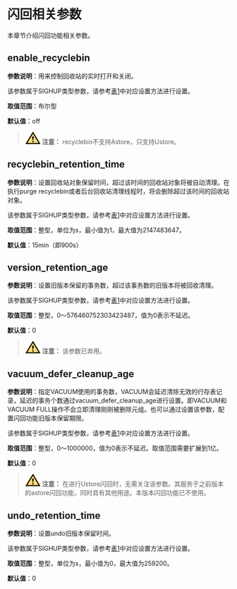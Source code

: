 # 闪回相关参数

本章节介绍闪回功能相关参数。

## enable\_recyclebin<a name="section59681653121117"></a>

**参数说明**：用来控制回收站的实时打开和关闭。

该参数属于SIGHUP类型参数，请参考[表1](../DatabaseAdministrationGuide/重设参数.md#zh-cn_topic_0283137176_zh-cn_topic_0237121562_zh-cn_topic_0059777490_t91a6f212010f4503b24d7943aed6d846)中对应设置方法进行设置。

**取值范围**：布尔型

**默认值**：off

>![](public_sys-resources/icon-caution.png) **注意：**
>recyclebin不支持Astore，只支持Ustore。

## recyclebin\_retention\_time<a name="section9443171010611"></a>

**参数说明**：设置回收站对象保留时间，超过该时间的回收站对象将被自动清理。在执行purge recyclebin或者后台回收站清理线程时，将会删除超过该时间的回收站对象。

该参数属于SIGHUP类型参数，请参考[表1](../DatabaseAdministrationGuide/重设参数.md#zh-cn_topic_0283137176_zh-cn_topic_0237121562_zh-cn_topic_0059777490_t91a6f212010f4503b24d7943aed6d846)中对应设置方法进行设置。

**取值范围**：整型，单位为s，最小值为1，最大值为2147483647。

**默认值**：15min（即900s）

## version\_retention\_age<a name="section464416433618"></a>

**参数说明**：设置旧版本保留的事务数，超过该事务数的旧版本将被回收清理。

该参数属于SIGHUP类型参数，请参考[表1](../DatabaseAdministrationGuide/重设参数.md#zh-cn_topic_0283137176_zh-cn_topic_0237121562_zh-cn_topic_0059777490_t91a6f212010f4503b24d7943aed6d846)中对应设置方法进行设置。

**取值范围**：整型，0～576460752303423487，值为0表示不延迟。

**默认值**：0

>![](public_sys-resources/icon-caution.png) **注意：** 
>该参数已弃用。

## vacuum\_defer\_cleanup\_age<a name="section1613641811206"></a>

**参数说明**：指定VACUUM使用的事务数，VACUUM会延迟清除无效的行存表记录，延迟的事务个数通过vacuum\_defer\_cleanup\_age进行设置。即VACUUM和VACUUM FULL操作不会立即清理刚刚被删除元组。也可以通过设置该参数，配置闪回功能旧版本保留期限。

该参数属于SIGHUP类型参数，请参考[表1](../DatabaseAdministrationGuide/重设参数.md#zh-cn_topic_0283137176_zh-cn_topic_0237121562_zh-cn_topic_0059777490_t91a6f212010f4503b24d7943aed6d846)中对应设置方法进行设置。

**取值范围**：整型，0～1000000，值为0表示不延迟。取值范围需要扩展到1亿。

**默认值**：0

> ![](public_sys-resources/icon-caution.png) **注意：** 
> 在进行Ustore闪回时，无需关注该参数。其服务于之前版本的astore闪回功能，同时具有其他用途。本版本闪回功能已不使用。

## undo\_retention\_time<a name="section179846211004"></a>

**参数说明**：设置undo旧版本保留时间。

该参数属于SIGHUP类型参数，请参考[表1](../DatabaseAdministrationGuide/重设参数.md#zh-cn_topic_0283137176_zh-cn_topic_0237121562_zh-cn_topic_0059777490_t91a6f212010f4503b24d7943aed6d846)中对应设置方法进行设置。

**取值范围**：整型，单位为s，最小值为0，最大值为259200。

**默认值**：0

